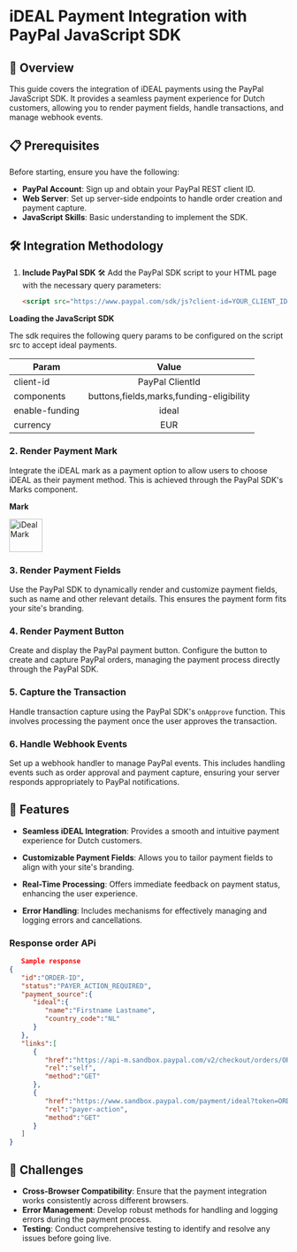 # iDEAL Payment Integration with PayPal JavaScript SDK

## 🌟 Overview

This guide covers the integration of iDEAL payments using the PayPal JavaScript SDK. It provides a seamless payment experience for Dutch customers, allowing you to render payment fields, handle transactions, and manage webhook events.

## 📋 Prerequisites

Before starting, ensure you have the following:

- **PayPal Account**: Sign up and obtain your PayPal REST client ID.
- **Web Server**: Set up server-side endpoints to handle order creation and payment capture.
- **JavaScript Skills**: Basic understanding to implement the SDK.

## 🛠 Integration Methodology

1. **Include PayPal SDK** 🛠️
   Add the PayPal SDK script to your HTML page with the necessary query parameters:
   ```html
   <script src="https://www.paypal.com/sdk/js?client-id=YOUR_CLIENT_ID&components=buttons,payment-fields,marks,funding-eligibility&enable-funding=ideal&currency=EUR"></script>

**Loading the JavaScript SDK**


The sdk requires the following query params to be configured on the script src to accept ideal payments.

| **Param**   |       **Value**     |
|----------|:-------------:|
| client-id |   PayPal ClientId  |
| components |  buttons,fields,marks,funding-eligibility |
| enable-funding |   ideal   |
| currency | EUR |

### 2. Render Payment Mark

Integrate the iDEAL mark as a payment option to allow users to choose iDEAL as their payment method. This is achieved through the PayPal SDK's Marks component.

**Mark**

 <img src="./assets/mark.png" width="60px" alt="iDeal Mark">
  

### 3. Render Payment Fields

Use the PayPal SDK to dynamically render and customize payment fields, such as name and other relevant details. This ensures the payment form fits your site's branding.


### 4. Render Payment Button

Create and display the PayPal payment button. Configure the button to create and capture PayPal orders, managing the payment process directly through the PayPal SDK.

### **5. Capture the Transaction**

Handle transaction capture using the PayPal SDK's `onApprove` function. This involves processing the payment once the user approves the transaction.

### **6. Handle Webhook Events**

Set up a webhook handler to manage PayPal events. This includes handling events such as order approval and payment capture, ensuring your server responds appropriately to PayPal notifications.

## 🌟 Features

- **Seamless iDEAL Integration**: Provides a smooth and intuitive payment experience for Dutch customers.

- **Customizable Payment Fields**: Allows you to tailor payment fields to align with your site's branding.

- **Real-Time Processing**: Offers immediate feedback on payment status, enhancing the user experience.

- **Error Handling**: Includes mechanisms for effectively managing and logging errors and cancellations.


### Response order APi

```json
   Sample response
{
   "id":"ORDER-ID",
   "status":"PAYER_ACTION_REQUIRED",
   "payment_source":{
      "ideal":{
         "name":"Firstname Lastname",
         "country_code":"NL"
      }
   },
   "links":[
      {
         "href":"https://api-m.sandbox.paypal.com/v2/checkout/orders/ORDER-ID",
         "rel":"self",
         "method":"GET"
      },
      {
         "href":"https://www.sandbox.paypal.com/payment/ideal?token=ORDER-ID",
         "rel":"payer-action",
         "method":"GET"
      }
   ]
}

```

## 🚧 Challenges

- **Cross-Browser Compatibility**: Ensure that the payment integration works consistently across different browsers.
- **Error Management**: Develop robust methods for handling and logging errors during the payment process.
- **Testing**: Conduct comprehensive testing to identify and resolve any issues before going live.

